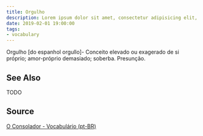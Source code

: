 ```yaml
---
title: Orgulho
description: Lorem ipsum dolor sit amet, consectetur adipisicing elit, sed do eiusmod tempor incididunt ut labore et dolore magna aliqua.  TODO
date: 2019-02-01 19:00:00
tags:
- vocabulary
---
```


Orgulho [do espanhol orgullo]- Conceito elevado ou exagerado de si próprio; amor-próprio demasiado; soberba. Presunção.

## See Also
TODO

## Source
[O Consolador - Vocabulário (pt-BR)](http://www.oconsolador.com.br/linkfixo/vocabulario/principal.html)
